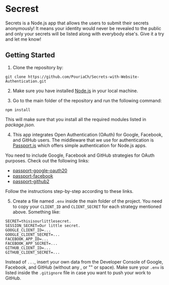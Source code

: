 # Secrest
Secrets is a Node.js app that allows the users to submit their secrets anonymously! It means your identity would never be revealed to the public and only your secrets will be listed along with everybody else's. Give it a try and let me know!

## Getting Started
1. Clone the repository by:

```
git clone https://github.com/PouriaCh/Secrets-with-Website-Authentication.git
```

2. Make sure you have installed <a href="https://nodejs.org/en/download/">Node.js</a> in your local machine.

3. Go to the main folder of the repository and run the following command:

```
npm install
```

This will make sure that you install all the required modules listed in <i>package.json</i>.

4. This app integrates Open Authentication (OAuth) for Google, Facebook, and GitHub users. The middleware that we use for authentication is <a href="http://www.passportjs.org/">Passport.js</a> which offers simple authentication for Node.js apps.

You need to include Google, Facebook and GitHub strategies for OAuth purposes. Check out the following links:

<ul>
  <li><a href="http://www.passportjs.org/packages/passport-google-oauth20/">passport-google-oauth20</a></li>
  <li><a href="http://www.passportjs.org/packages/passport-facebook/">passport-facebook</a></li>
  <li><a href="http://www.passportjs.org/packages/passport-github2/">passport-github2</a></li>
</ul>

Follow the instructions step-by-step according to these links.

5. Create a file named <code>.env</code> inside the main folder of the project. You need to copy your <code>CLIENT_ID</code> and <code>CLIENT_SECRET</code> for each strategy mentioned above. Something like:

```
SECRET=thisisourlittlesecret.
SESSION_SECRET=Our little secret.
GOOGLE_CLIENT_ID=...
GOOGLE_CLIENT_SECRET=...
FACEBOOK_APP_ID=...
FACEBOOK_APP_SECRET=...
GITHUB_CLIENT_ID=...
GITHUB_CLIENT_SECRET=...
```

Instead of <code>...</code>, insert your own data from the Developer Console of Google, Facebook, and GitHub (without any , or "" or space). Make sure your <code>.env</code> is listed inside the <code>.gitignore</code> file in case you want to push your work to GitHub.
